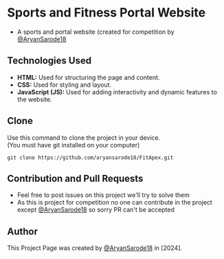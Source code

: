 # Sports and Fitness Portal Website

- A sports and portal website (created for competition by [@AryanSarode18](https://github.com/aryansarode18/)

## Technologies Used

- **HTML:** Used for structuring the page and content.
- **CSS:** Used for styling and layout.
- **JavaScript (JS):** Used for adding interactivity and dynamic features to the website.

## Clone
Use this command to clone the project in your device.<br>
(You must have git installed on your computer)

```shell
git clone https://github.com/aryansarode18/FitApex.git
```

## Contribution and Pull Requests 
- Feel free to post issues on this project we'll try to solve them
- As this is project for competition no one can contribute in the project except [@AryanSarode18](https://github.com/aryansarode18/) so sorry PR can't be accepted 

## Author

This Project Page was created by [@AryanSarode18](https://github.com/aryansarode18/) in [2024].
